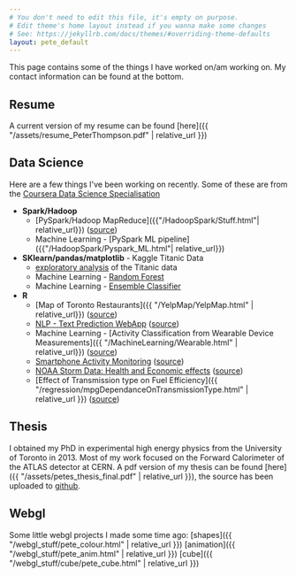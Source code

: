 ```yaml
---
# You don't need to edit this file, it's empty on purpose.
# Edit theme's home layout instead if you wanna make some changes
# See: https://jekyllrb.com/docs/themes/#overriding-theme-defaults
layout: pete_default
---
```

<!-- # Pete's Page -->
This page contains some of the things I have worked on/am working on. My contact information can be found at the bottom.

## Resume
A current version of my resume can be found [here]({{ "/assets/resume_PeterThompson.pdf" | relative_url }})


## Data Science
Here are a few things I've been working on recently. Some of these are from the [Coursera Data Science Specialisation](https://www.coursera.org/specializations/jhu-data-science)

<!-- blah -->
<!-- |:---|----:| 
|[Smartphone Activity Monitoring](https://petethegreat.github.io/RepData_PeerAssessment1/)|[source](https://github.com/petethegreat/RepData_PeerAssessment1/blob/master/PA1_template.Rmd)|
|[NOAA Storm Data: Health and Economic effects](https://petethegreat.github.io/Reproducible/)| [source](https://github.com/petethegreat/Reproducible/blob/master/Storms.Rmd)|
|[Effect of Transmission type on Fuel Efficiency]({{ "/regression/mpgDependanceOnTransmissionType.html" | relative_url }})| [source](https://github.com/petethegreat/regression/blob/master/mpgDependanceOnTransmissionType.Rmd)| -->

  * __Spark/Hadoop__
      * [PySpark/Hadoop MapReduce]({{"/HadoopSpark/Stuff.html"| relative_url}}) ([source]({{site.github_url}}/HadoopSpark))
      * Machine Learning - [PySpark ML pipeline]({{"/HadoopSpark/Pyspark_ML.html"| relative_url}})
  * __SKlearn/pandas/matplotlib__ - Kaggle Titanic Data
      * [exploratory analysis](https://www.kaggle.com/pete2881/titanic-exploratory-analysis/) of the Titanic data
      * Machine Learning - [Random Forest]({{site.github_url}}/Titanic/blob/master/titanic_rf.py) 
      * Machine Learning - [Ensemble Classifier]({{site.github_url}}/Titanic/blob/master/titanic_ensemble.py) 
  * __R__
      * [Map of Toronto Restaurants]({{ "/YelpMap/YelpMap.html" | relative_url}}) ([source]({{site.github_url}}/YelpMap/))
      * [NLP - Text Prediction WebApp](https://petethegreat.shinyapps.io/textpred/) ([source]({{site.github_url}}/jhu_ds_capstone))
      * Machine Learning - [Activity Classification from Wearable Device Measurements]({{ "/MachineLearning/Wearable.html" | relative_url}}) ([source](https://github.com/petethegreat/MachineLearning/blob/master/Wearable.Rmd))
      * [Smartphone Activity Monitoring](https://petethegreat.github.io/RepData_PeerAssessment1/) ([source](https://github.com/petethegreat/RepData_PeerAssessment1/blob/master/PA1_template.Rmd))
      * [NOAA Storm Data: Health and Economic effects](https://petethegreat.github.io/Reproducible/) ([source]({{site.github_url}}/Reproducible/blob/master/Storms.Rmd))
      * [Effect of Transmission type on Fuel Efficiency]({{ "/regression/mpgDependanceOnTransmissionType.html" | relative_url }}) ([source](https://github.com/petethegreat/regression/blob/master/mpgDependanceOnTransmissionType.Rmd))

## Thesis
I obtained my PhD in experimental high energy physics from the University of Toronto in 2013. Most of my work focused on the Forward Calorimeter of the ATLAS detector at CERN. A pdf version of my thesis can be found [here]({{ "/assets/petes_thesis_final.pdf" | relative_url }}), the source has been uploaded to [github](https://github.com/petethegreat/thesis).

## Webgl
Some little webgl projects I made some time ago: [shapes]({{ "/webgl_stuff/pete_colour.html" | relative_url }}) [animation]({{ "/webgl_stuff/pete_anim.html" | relative_url }}) [cube]({{ "/webgl_stuff/cube/pete_cube.html" | relative_url }})

<!-- testing push -->



